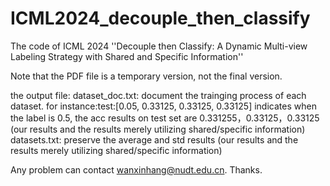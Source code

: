 # ICML2024_decouple_then_classify
The code of ICML 2024 ''Decouple then Classify: A Dynamic Multi-view Labeling Strategy with Shared and Specific Information''

Note that the PDF file is a temporary version, not the final version.

the output file:
dataset_doc.txt: document the trainging process of each dataset. for instance:test:[0.05, 0.33125, 0.33125, 0.33125] indicates when the label is 0.5, the acc results on test set are 0.331255，0.33125，0.33125 (our results and the results merely utilizing shared/specific information)
datasets.txt: preserve the average and std results  (our results and the results merely utilizing shared/specific information)

Any problem can contact wanxinhang@nudt.edu.cn. Thanks.

